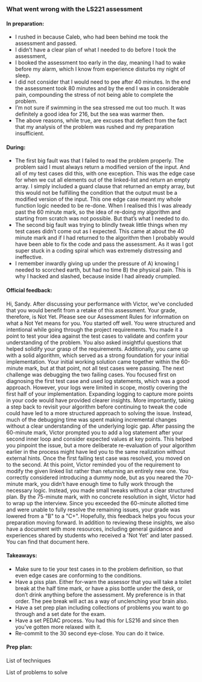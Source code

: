 ### What went wrong with the LS221 assessment

#### In preparation:

-	I rushed in because Caleb, who had been behind me took the assessment and passed.
-	I didn’t have a clear plan of what I needed to do before I took the assessment,
-	I booked the assessment too early in the day, meaning I had to wake before my alarm, which I know from experience disturbs my night of sleep.
-	I did not consider that I would need to pee after 40 minutes. In the end the assessment took 80 minutes and by the end I was in considerable pain, compounding the stress of not being able to complete the problem.
-	I’m not sure if swimming in the sea stressed me out too much. It was definitely a good idea for 216, but the sea was warmer then.
-	The above reasons, while true, are excuses that deflect from the fact that my analysis of the problem was rushed and my preparation insufficient.

#### During:

-	The first big fault was that I failed to read the problem properly. The problem said I must always return a modified version of the input. And all of my test cases did this, with one exception. This was the edge case for when we cut all elements out of the linked-list and return an empty array. I simply included a guard clause that returned an empty array, but this would not be fulfilling the condition that the output must be a modified version of the input.  This one edge case meant my whole function logic needed to be re-done. When I realised this I was already past the 60 minute mark, so the idea of re-doing my algorithm and starting from scratch was not possible. But that’s what I needed to do.
-	The second big fault was trying to blindly tweak little things when my test cases didn’t come out as I expected. This came at about the 40 minute mark and if I had returned to the algorithm then I probably would have been able to fix the code and pass the assessment. As it was I got super stuck in a coding spiral which was extremely distressing and ineffective. 
-	I remember inwardly giving up under the pressure of A) knowing I needed to scorched earth, but had no time B) the physical pain. This is why I hacked and slashed, because inside I had already crumpled.

#### Official feedback:

Hi, Sandy. After discussing your performance with Victor, we've concluded that you would benefit from a retake of this assessment. Your grade, therefore, is Not Yet. Please see our Assessment Rules for information on what a Not Yet means for you.
You started off well. You were structured and intentional while going through the project requirements. You made it a point to test your idea against the test cases to validate and confirm your understanding of the problem. You also asked insightful questions that helped solidify your grasp of the requirements. Additionally, you came up with a solid algorithm, which served as a strong foundation for your initial implementation.
Your initial working solution came together within the 60-minute mark, but at that point, not all test cases were passing. The next challenge was debugging the two failing cases. You focused first on diagnosing the first test case and used log statements, which was a good approach. However, your logs were limited in scope, mostly covering the first half of your implementation. Expanding logging to capture more points in your code would have provided clearer insights. More importantly, taking a step back to revisit your algorithm before continuing to tweak the code could have led to a more structured approach to solving the issue. Instead, much of the debugging time was spent making incremental changes without a clear understanding of the underlying logic gap. After passing the 60-minute mark, Victor prompted you to add a log statement after your second inner loop and consider expected values at key points. This helped you pinpoint the issue, but a more deliberate re-evaluation of your algorithm earlier in the process might have led you to the same realization without external hints.
Once the first failing test case was resolved, you moved on to the second. At this point, Victor reminded you of the requirement to modify the given linked list rather than returning an entirely new one. You correctly considered introducing a dummy node, but as you neared the 70-minute mark, you didn’t have enough time to fully work through the necessary logic. Instead, you made small tweaks without a clear structured plan. By the 75-minute mark, with no concrete resolution in sight, Victor had to wrap up the interview. Since you exceeded the 60-minute allotted time and were unable to fully resolve the remaining issues, your grade was lowered from a "B" to a "C+".
Hopefully, this feedback helps you focus your preparation moving forward. In addition to reviewing these insights, we also have a document with more resources, including general guidance and experiences shared by students who received a 'Not Yet' and later passed. You can find that document here.



#### Takeaways:

-	Make sure to tie your test cases in to the problem definition, so that even edge cases are conforming to the conditions.
-	Have a piss plan. Either for-warn the assessor that you will take a toilet break at the half time mark, or have a piss bottle under the desk, or don’t drink anything before the assessment. My preference is in that order. The pee break will act as a way of unclenching your brain also. 
-	Have a set prep plan including collections of problems you want to go through and a set date for the exam.
-	Have a set PEDAC process. You had this for LS216 and since then you’ve gotten more relaxed with it.
-	Re-commit to the 30 second eye-close. You can do it twice.

#### Prep plan:

List of techniques

List of problems to solve


